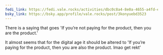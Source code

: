 ```yaml
---
fedi_link: https://fedi.vale.rocks/activities/dbc0c8a4-8e0a-4655-a4fd-ece3fe2815a2
bsky_link: https://bsky.app/profile/vale.rocks/post/3konyuebd3523
---
```


There is a saying that goes 'If you’re not paying for the product, then you are the product.'

It almost seems that for the digital age it should be altered to 'If you’re paying for the product, then you are also the product. lmao get rekt'
